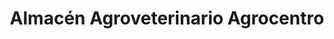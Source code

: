 ---
title: "Almacén Agroveterinario Agrocentro"
url: /santa-cruz/almacen-agroveterinario-agrocentro/
shop: agraria
---